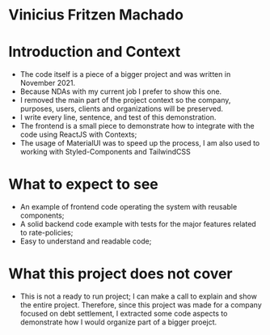 # Vinicius Fritzen Machado

# Introduction and Context
- The code itself is a piece of a bigger project and was written in November 2021.
- Because NDAs with my current job I prefer to show this one. 
- I removed the main part of the project context so the company, purposes, users, clients and organizations will be preserved.
- I write every line, sentence, and test of this demonstration.
- The frontend is a small piece to demonstrate how to integrate with the code using ReactJS with Contexts;
- The usage of MaterialUI was to speed up the process, I am also used to working with Styled-Components and TailwindCSS

# What to expect to see
- An example of frontend code operating the system with reusable components;
- A solid backend code example with tests for the major features related to rate-policies;
- Easy to understand and readable code;

# What this project does not cover
- This is not a ready to run project; I can make a call to explain and show the entire project. Therefore, since this project was made for a company focused on debt settlement, I extracted some code aspects to demonstrate how I would organize part of a bigger proejct.

